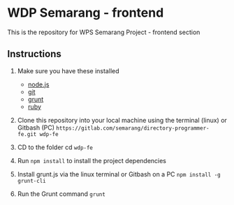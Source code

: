 # WDP Semarang - frontend
This is the repository for WPS Semarang Project - frontend section

## Instructions

1. Make sure you have these installed
	- [node.js](http://nodejs.org/)
	- [git](http://git-scm.com/)
	- [grunt](http://gruntjs.com/)
	- [ruby](https://www.ruby-lang.org/)

2. Clone this repository into your local machine using the terminal (linux) or Gitbash (PC) `https://gitlab.com/semarang/directory-programmer-fe.git wdp-fe`
3. CD to the folder cd `wdp-fe`
4. Run `npm install` to install the project dependencies
5. Install grunt.js via the linux terminal or Gitbash on a PC `npm install -g grunt-cli`
6. Run the Grunt command `grunt`
